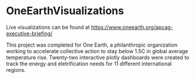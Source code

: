 # OneEarthVisualizations

Live visualizations can be found at https://www.oneearth.org/apcag-executive-briefing/ 

This project was completed for One Earth, a philanthropic organization working to accelerate collective action to stay below 1.5C in global average temperature rise.  Twenty-two interactive plotly dashboards were created to track the energy and eletrification needs for 11 different international regions. 
